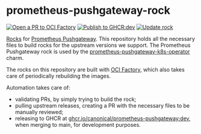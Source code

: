 # prometheus-pushgateway-rock

[![Open a PR to OCI Factory](https://github.com/canonical/prometheus-pushgateway-rock/actions/workflows/rock-release-oci-factory.yaml/badge.svg)](https://github.com/canonical/prometheus-pushgateway-rock/actions/workflows/rock-release-oci-factory.yaml)
[![Publish to GHCR:dev](https://github.com/canonical/prometheus-pushgateway-rock/actions/workflows/rock-release-dev.yaml/badge.svg)](https://github.com/canonical/prometheus-pushgateway-rock/actions/workflows/rock-release-dev.yaml)
[![Update rock](https://github.com/canonical/prometheus-pushgateway-rock/actions/workflows/rock-update.yaml/badge.svg)](https://github.com/canonical/prometheus-pushgateway-rock/actions/workflows/rock-update.yaml)

[Rocks](https://canonical-rockcraft.readthedocs-hosted.com/en/latest/) for [Prometheus Pushgateway](https://github.com/prometheus/pushgateway).
This repository holds all the necessary files to build rocks for the upstream versions we support. The Prometheus Pushgateway rock is used by the [prometheus-pushgateway-k8s-operator](https://github.com/canonical/prometheus-pushgateway-k8s-operator) charm.

The rocks on this repository are built with [OCI Factory](https://github.com/canonical/oci-factory/), which also takes care of periodically rebuilding the images.

Automation takes care of:

* validating PRs, by simply trying to build the rock;
* pulling upstream releases, creating a PR with the necessary files to be manually reviewed;
* releasing to GHCR at [ghcr.io/canonical/prometheus-pushgateway:dev](https://ghcr.io/canonical/prometheus-pushgateway:dev), when merging to main, for development purposes.
